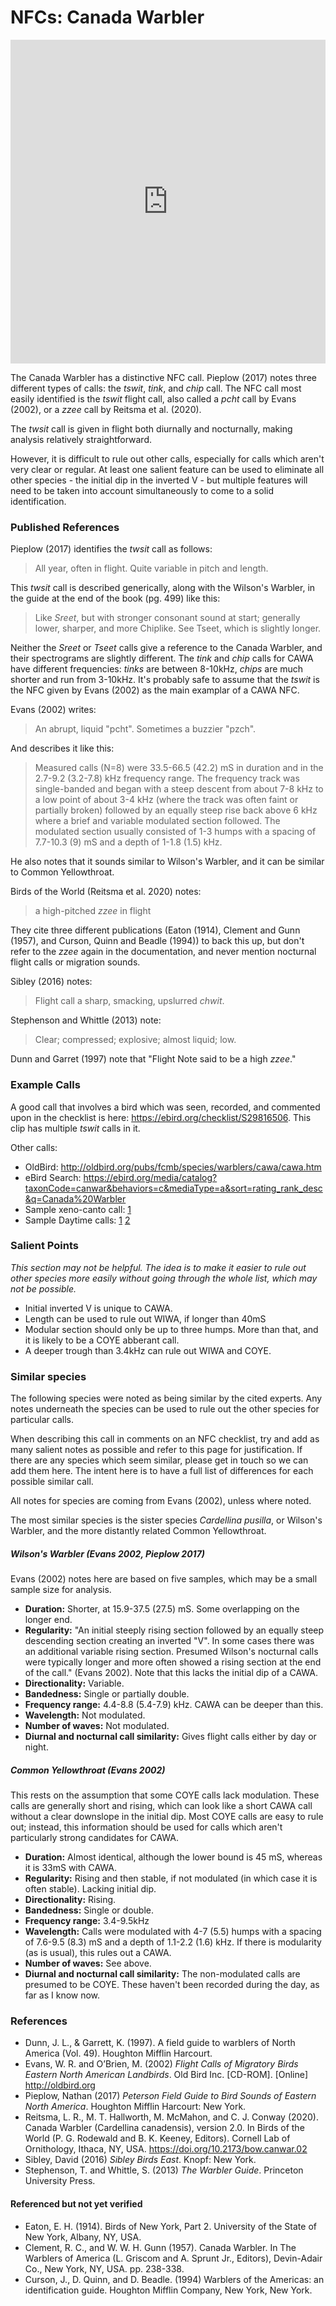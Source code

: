 # NFCs: Canada Warbler

<iframe width="640" height="518" src="https://macaulaylibrary.org/asset/242800411/embed/640" frameborder="0" allowfullscreen style="width:6040px;max-width:100%;"></iframe>

The Canada Warbler has a distinctive NFC call. Pieplow (2017) notes three different types of calls: the _tswit_, _tink_, and _chip_ call. The NFC call most easily identified is the _tswit_ flight call, also called a _pcht_ call by Evans (2002), or a _zzee_ call by Reitsma et al. (2020).

The _twsit_ call is given in flight both diurnally and nocturnally, making analysis relatively straightforward.

However, it is difficult to rule out other calls, especially for calls which aren't very clear or regular. At least one salient feature can be used to eliminate all other species - the initial dip in the inverted V - but multiple features will need to be taken into account simultaneously to come to a solid identification.

### Published References

Pieplow (2017) identifies the _twsit_ call as follows:

> All year, often in flight. Quite variable in pitch and length.

This _twsit_ call is described generically, along with the Wilson's Warbler, in the guide at the end of the book (pg. 499) like this:

> Like _Sreet_, but with stronger consonant sound at start; generally lower, sharper, and more Chiplike. See Tseet, which is slightly longer.

Neither the _Sreet_ or _Tseet_ calls give a reference to the Canada Warbler, and their spectrograms are slightly different. The _tink_ and _chip_ calls for CAWA have different frequencies: _tinks_ are between 8-10kHz, _chips_ are much shorter and run from 3-10kHz. It's probably safe to assume that the _tswit_ is the NFC given by Evans (2002) as the main examplar of a CAWA NFC.

Evans (2002) writes:

> An abrupt, liquid "pcht". Sometimes a buzzier "pzch".

And describes it like this:

> Measured calls (N=8) were 33.5-66.5 (42.2) mS in duration and in the 2.7-9.2 (3.2-7.8) kHz frequency range. The frequency track was single-banded and began with a steep descent from about 7-8 kHz to a low point of about 3-4 kHz (where the track was often faint or partially broken) followed by an equally steep rise back above 6 kHz where a brief and variable modulated section followed. The modulated section usually consisted of 1-3 humps with a spacing of 7.7-10.3 (9) mS and a depth of 1-1.8 (1.5) kHz.

He also notes that it sounds similar to Wilson's Warbler, and it can be similar to Common Yellowthroat.

Birds of the World (Reitsma et al. 2020) notes:

> a high-pitched _zzee_ in flight

They cite three different publications (Eaton (1914), Clement and Gunn (1957), and Curson, Quinn and Beadle (1994)) to back this up, but don't refer to the _zzee_ again in the documentation, and never mention nocturnal flight calls or migration sounds.

Sibley (2016) notes:

> Flight call a sharp, smacking, upslurred _chwit_.

Stephenson and Whittle (2013) note:

> Clear; compressed; explosive; almost liquid; low.

Dunn and Garret (1997) note that "Flight Note said to be a high _zzee_."

### Example Calls

A good call that involves a bird which was seen, recorded, and commented upon in the checklist is here: https://ebird.org/checklist/S29816506. This clip has multiple _tswit_ calls in it.

Other calls:

- OldBird: http://oldbird.org/pubs/fcmb/species/warblers/cawa/cawa.htm
- eBird Search: https://ebird.org/media/catalog?taxonCode=canwar&behaviors=c&mediaType=a&sort=rating_rank_desc&q=Canada%20Warbler
- Sample xeno-canto call: [1](https://www.xeno-canto.org/20990)
- Sample Daytime calls: [1](https://www.xeno-canto.org/20990) [2](https://ebird.org/checklist/S29816506)

### Salient Points

_This section may not be helpful. The idea is to make it easier to rule out other species more easily without going through the whole list, which may not be possible._

- Initial inverted V is unique to CAWA.
- Length can be used to rule out WIWA, if longer than 40mS
- Modular section should only be up to three humps. More than that, and it is likely to be a COYE abberant call.
- A deeper trough than 3.4kHz can rule out WIWA and COYE.

### Similar species

The following species were noted as being similar by the cited experts. Any notes underneath the species can be used to rule out the other species for particular calls.

When describing this call in comments on an NFC checklist, try and add as many salient notes as possible and refer to this page for justification. If there are any species which seem similar, please get in touch so we can add them here. The intent here is to have a full list of differences for each possible similar call.

All notes for species are coming from Evans (2002), unless where noted.

The most similar species is the sister species _Cardellina pusilla_, or Wilson's Warbler, and the more distantly related Common Yellowthroat.

##### Wilson's Warbler (Evans 2002, Pieplow 2017)

Evans (2002) notes here are based on five samples, which may be a small sample size for analysis.

- **Duration:** Shorter, at 15.9-37.5 (27.5) mS. Some overlapping on the longer end.
- **Regularity:** "An initial steeply rising section followed by an equally steep descending section creating an inverted "V". In some cases there was an additional variable rising section. Presumed Wilson's nocturnal calls were typically longer and more often showed a rising section at the end of the call." (Evans 2002). Note that this lacks the initial dip of a CAWA.
- **Directionality:** Variable.
- **Bandedness:** Single or partially double.
- **Frequency range:** 4.4-8.8 (5.4-7.9) kHz. CAWA can be deeper than this.
- **Wavelength:** Not modulated.
- **Number of waves:** Not modulated.
- **Diurnal and nocturnal call similarity:** Gives flight calls either by day or night.

##### Common Yellowthroat (Evans 2002)

This rests on the assumption that some COYE calls lack modulation. These calls are generally short and rising, which can look like a short CAWA call without a clear downslope in the initial dip. Most COYE calls are easy to rule out; instead, this information should be used for calls which aren't particularly strong candidates for CAWA.

- **Duration:** Almost identical, although the lower bound is 45 mS, whereas it is 33mS with CAWA.
- **Regularity:** Rising and then stable, if not modulated (in which case it is often stable). Lacking initial dip.
- **Directionality:** Rising.
- **Bandedness:** Single or double.
- **Frequency range:** 3.4-9.5kHz
- **Wavelength:** Calls were modulated with 4-7 (5.5) humps with a spacing of 7.6-9.5 (8.3) mS and a depth of 1.1-2.2 (1.6) kHz. If there is modularity (as is usual), this rules out a CAWA.
- **Number of waves:** See above.
- **Diurnal and nocturnal call similarity:** The non-modulated calls are presumed to be COYE. These haven't been recorded during the day, as far as I know now.

### References

* Dunn, J. L., & Garrett, K. (1997). A field guide to warblers of North America (Vol. 49). Houghton Mifflin Harcourt.
* Evans, W. R. and O’Brien, M. (2002) _Flight Calls of Migratory Birds Eastern North American Landbirds_. Old Bird Inc. [CD-ROM]. [Online] http://oldbird.org
* Pieplow, Nathan (2017) _Peterson Field Guide to Bird Sounds of Eastern North America_. Houghton Mifflin Harcourt: New York.
* Reitsma, L. R., M. T. Hallworth, M. McMahon, and C. J. Conway (2020). Canada Warbler (Cardellina canadensis), version 2.0. In Birds of the World (P. G. Rodewald and B. K. Keeney, Editors). Cornell Lab of Ornithology, Ithaca, NY, USA. https://doi.org/10.2173/bow.canwar.02
* Sibley, David (2016) _Sibley Birds East_. Knopf: New York.
* Stephenson, T. and Whittle, S. (2013) _The Warbler Guide_. Princeton University Press.

#### Referenced but not yet verified

* Eaton, E. H. (1914). Birds of New York, Part 2. University of the State of New York, Albany, NY, USA.
* Clement, R. C., and W. W. H. Gunn (1957). Canada Warbler. In The Warblers of America (L. Griscom and A. Sprunt Jr., Editors), Devin-Adair Co., New York, NY, USA. pp. 238-338.
* Curson, J., D. Quinn, and D. Beadle. (1994) Warblers of the Americas: an identification guide. Houghton Mifflin Company, New York, New York.
